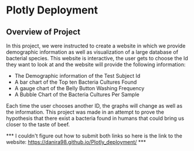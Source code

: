 # Plotly Deployment

## Overview of Project

In this project, we were instructed to create a website in which we provide demographic information as well as visualization of a large database of bacterial species. This website is interactive, the user gets to choose the Id they want to look at and the website will provide the following information:

 - The Demographic information of the Test Subject Id
 - A bar chart of the Top ten Bacteria Cultures Found
 - A gauge chart of the Belly Button Washing Frequency 
 - A Bubble Chart of the Bacteria Cultures Per Sample

Each time the user chooses another ID, the graphs will change as well as the information. This project was made in an attempt to prove the hypothesis that there exist a  bacteria found in humans that could bring us closer to the taste of beef.

*** I couldn't figure out how to submit both links so here is the link to the website: https://danira98.github.io/Plotly_deployment/ ***
